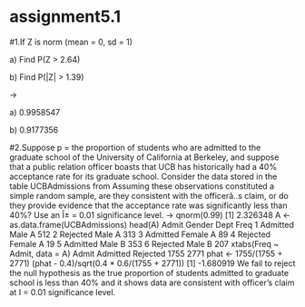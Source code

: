 # assignment5.1

#1.If Z is norm (mean = 0, sd = 1)

a) Find P(Z > 2.64)

b) Find P(|Z| > 1.39)

 ->

a) 0.9958547

b) 0.9177356



#2.Suppose p = the proportion of students who are admitted to the graduate school of the University of
California at Berkeley, and suppose that a public relation officer boasts that UCB has historically had a
40% acceptance rate for its graduate school. Consider the data stored in the table UCBAdmissions from
Assuming these observations constituted a simple random sample, are they consistent with the
officerâ..s claim, or do they provide evidence that the acceptance rate was significantly less than 40%?
Use an Î± = 0.01 significance level.
->
qnorm(0.99)
[1] 2.326348
A <- as.data.frame(UCBAdmissions)
head(A)
  Admit Gender Dept Freq
1 Admitted Male A 512
2 Rejected Male A 313
3 Admitted Female A 89
4 Rejected Female A 19
5 Admitted Male B 353
6 Rejected Male B 207
xtabs(Freq ~ Admit, data = A)
Admit
Admitted Rejected 
1755 2771
phat <- 1755/(1755 + 2771)
(phat - 0.4)/sqrt(0.4 * 0.6/(1755 + 2771))
[1] -1.680919
We fail to reject the null hypothesis as the true proportion of students admitted to graduate school is less than 40% and it shows data are consistent with officer’s claim at I = 0.01 significance level.
